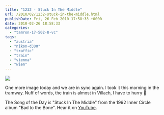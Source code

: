 ```yaml
---
title: "1232 - Stuck In The Middle"
url: /2010/02/1232-stuck-in-the-middle.html
publishDate: Fri, 26 Feb 2010 17:58:33 +0000
date: 2010-02-26 18:58:33
categories: 
  - "tamron-17-502-8-vc"
tags: 
  - "austria"
  - "nikon-d300"
  - "traffic"
  - "train"
  - "vienna"
  - "wien"
---
```

<a target="_blank" href="https://d25zfm9zpd7gm5.cloudfront.net/1200x1200/2010/20100226_075841_ps.jpg"><img src="https://d25zfm9zpd7gm5.cloudfront.net/0600x0600/2010/20100226_075841_ps.jpg" /></a>

One more image today and we are in sync again. I took it this morning in the tramway. Nuff of words, the train is almost in Villach, I have to hurry 🙂

 The Song of the Day is "Stuck In The Middle" from the 1992 Inner Circle album "Bad to the Bone". Hear it on <a target="_blank" href="http://www.youtube.com/watch?v=5cbIGXkMFng">YouTube</a>.

